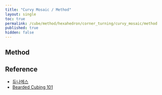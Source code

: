 ```yaml
---
title: "Curvy Mosaic / Method"
layout: single
toc: true
permalink: /cube/method/hexahedron/corner_turning/curvy_mosaic/method
published: true
hidden: false
---
```


<head>
  <base target="_blank">
</head>



## Method



## Reference

- [듀나메스](https://youtu.be/eDIeMOeiqUg)
- [Bearded Cubing 101](https://youtu.be/s8B3iI0GxW0)